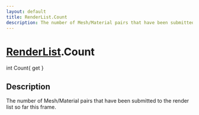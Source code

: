 ```yaml
---
layout: default
title: RenderList.Count
description: The number of Mesh/Material pairs that have been submitted to the render list so far this frame.
---
```

# [RenderList]({{site.url}}/Pages/StereoKit/RenderList.html).Count

<div class='signature' markdown='1'>
int Count{ get }
</div>

## Description
The number of Mesh/Material pairs that have been submitted
to the render list so far this frame.

